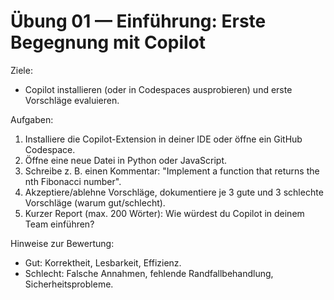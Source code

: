 # Übung 01 — Einführung: Erste Begegnung mit Copilot

Ziele:
- Copilot installieren (oder in Codespaces ausprobieren) und erste Vorschläge evaluieren.

Aufgaben:
1. Installiere die Copilot-Extension in deiner IDE oder öffne ein GitHub Codespace.
2. Öffne eine neue Datei in Python oder JavaScript.
3. Schreibe z. B. einen Kommentar: "Implement a function that returns the nth Fibonacci number".
4. Akzeptiere/ablehne Vorschläge, dokumentiere je 3 gute und 3 schlechte Vorschläge (warum gut/schlecht).
5. Kurzer Report (max. 200 Wörter): Wie würdest du Copilot in deinem Team einführen?

Hinweise zur Bewertung:
- Gut: Korrektheit, Lesbarkeit, Effizienz.
- Schlecht: Falsche Annahmen, fehlende Randfallbehandlung, Sicherheitsprobleme.